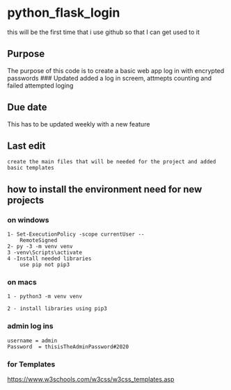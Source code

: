 # python_flask_login
this will be the first time that i use github so that I can get used to it
## Purpose 
The purpose of this code is to create a basic web app log in with encrypted passwords 
	### Updated 
		added a  log in screem, attmepts counting and failed attempted loging 

## Due date 
This has to be updated weekly with a new feature 

## Last edit 
	create the main files that will be needed for the project and added basic templates 
	
## how to install the environment need for new projects
### on windows
	1- Set-ExecutionPolicy -scope currentUser -- 
		RemoteSigned 
	2- py -3 -m venv venv
	3 -venv\Scripts\activate
	4 -Install needed libraries 
		use pip not pip3
### on macs
	1 - python3 -m venv venv

	2 - install libraries using pip3

### admin log ins 
	username = admin 
	Password  = thisisTheAdminPassword#2020

### for Templates 
https://www.w3schools.com/w3css/w3css_templates.asp 